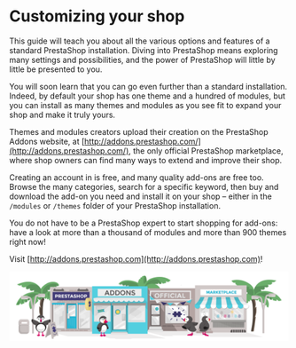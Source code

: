 # Customizing your shop

This guide will teach you about all the various options and features of a standard PrestaShop installation. Diving into PrestaShop means exploring many settings and possibilities, and the power of PrestaShop will little by little be presented to you.

You will soon learn that you can go even further than a standard installation. Indeed, by default your shop has one theme and a hundred of modules, but you can install as many themes and modules as you see fit to expand your shop and make it truly yours.

Themes and modules creators upload their creation on the PrestaShop Addons website, at [http://addons.prestashop.com/](http://addons.prestashop.com/), the only official PrestaShop marketplace, where shop owners can find many ways to extend and improve their shop.

Creating an account in is free, and many quality add-ons are free too. Browse the many categories, search for a specific keyword, then buy and download the add-on you need and install it on your shop – either in the `/modules` or `/themes` folder of your PrestaShop installation.

You do not have to be a PrestaShop expert to start shopping for add-ons: have a look at more than a thousand of modules and more than 900 themes right now!

Visit [http://addons.prestashop.com](http://addons.prestashop.com)!

![](../.gitbook/assets/51839807%20%283%29%20%286%29.png)

